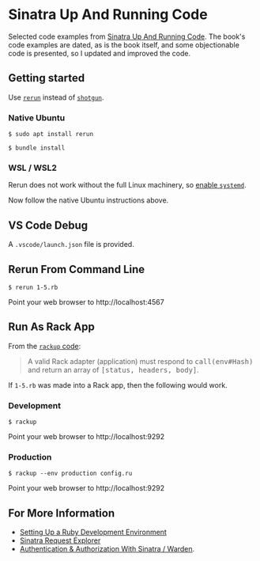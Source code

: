 # Sinatra Up And Running Code
Selected code examples from
[Sinatra Up And Running Code](https://www.oreilly.com/library/view/sinatra-up-and/9781449306847/).
The book's code examples are dated, as is the book itself,
and some objectionable code is presented,
so I updated and improved the code.


## Getting started
Use [`rerun`](https://github.com/alexch/rerun) instead of
[`shotgun`](https://github.com/rtomayko/shotgun).


### Native Ubuntu
```shell
$ sudo apt install rerun

$ bundle install
```


### WSL / WSL2
Rerun does not work without the full Linux machinery, so
[enable `systemd`](https://devblogs.microsoft.com/commandline/systemd-support-is-now-available-in-wsl/).

Now follow the native Ubuntu instructions above.


## VS Code Debug
A `.vscode/launch.json` file is provided.


## Rerun From Command Line
```shell
$ rerun 1-5.rb
```
Point your web browser to http://localhost:4567


## Run As Rack App
From the [`rackup` code](https://github.com/macournoyer/thin/blob/master/lib/thin/server.rb#L27-L28):
> A valid Rack adapter (application) must respond to <tt>call(env#Hash)</tt> and return an array of <tt>[status, headers, body]</tt>.

If `1-5.rb` was made into a Rack app, then the following would work.

### Development
```shell
$ rackup
```
Point your web browser to http://localhost:9292


### Production
```shell
$ rackup --env production config.ru
```
Point your web browser to http://localhost:9292


## For More Information
 - [Setting Up a Ruby Development Environment](https://www.mslinn.com/jekyll/500-ruby-setup.html)
 - [Sinatra Request Explorer](https://www.mslinn.com/blog/2022/12/02/sinatraRequestExplorer.html)
 - [Authentication & Authorization With Sinatra / Warden](https://www.mslinn.com/blog/2022/12/05/sinatra-warden.html).
